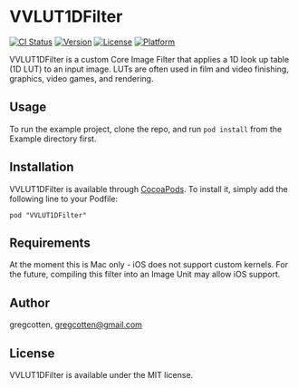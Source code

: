 # VVLUT1DFilter

[![CI Status](http://img.shields.io/travis/gregcotten/VVLUT1DFilter.svg?style=flat)](https://travis-ci.org/gregcotten/VVLUT1DFilter)
[![Version](https://img.shields.io/cocoapods/v/VVLUT1DFilter.svg?style=flat)](http://cocoadocs.org/docsets/VVLUT1DFilter)
[![License](https://img.shields.io/cocoapods/l/VVLUT1DFilter.svg?style=flat)](http://cocoadocs.org/docsets/VVLUT1DFilter)
[![Platform](https://img.shields.io/cocoapods/p/VVLUT1DFilter.svg?style=flat)](http://cocoadocs.org/docsets/VVLUT1DFilter)

VVLUT1DFilter is a custom Core Image Filter that applies a 1D look up table (1D LUT) to an input image. LUTs are often used in film and video finishing, graphics, video games, and rendering.

## Usage

To run the example project, clone the repo, and run `pod install` from the Example directory first.

## Installation

VVLUT1DFilter is available through [CocoaPods](http://cocoapods.org). To install
it, simply add the following line to your Podfile:

    pod "VVLUT1DFilter"
    
## Requirements

At the moment this is Mac only - iOS does not support custom kernels. For the future, compiling this filter into an Image Unit may allow iOS support.

## Author

gregcotten, gregcotten@gmail.com

## License

VVLUT1DFilter is available under the MIT license.

